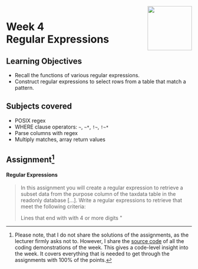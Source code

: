 <a href="../">
  <img src="/img/Intermediate_PostgreSQL_logo.avif" width="120" align="right">
</a>

# Week 4 <br> Regular Expressions

## Learning Objectives
- Recall the functions of various regular expressions.
- Construct regular expressions to select rows from a table that match a pattern.

## Subjects covered
- POSIX regex
- WHERE clause operators: `~`, `~*`, `!~`, `!~*` 
- Parse columns with regex
- Multiply matches, array return values

## Assignment[^1]

#### Regular Expressions 

>In this assignment you will create a regular expression to retrieve a subset data from the purpose column of the taxdata table in the readonly database \[...\]. Write a regular expressions to retrieve that meet the following criteria:
>
>Lines that end with with 4 or more digits "
 
[^1]:Please note, that I do not share the solutions of the assignments, as the lecturer firmly asks not to. However, I share the [source code](./demos.sql) of all the coding demonstrations of the week. This gives a code-level insight into the week. It covers everything that is needed to get through the assignments with 100% of the points.
